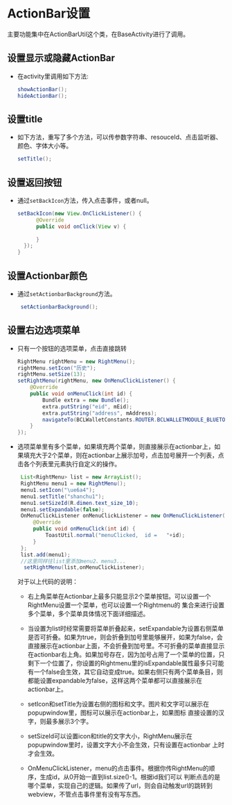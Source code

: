 # ActionBar设置
主要功能集中在ActionBarUtil这个类，在BaseActivity进行了调用。
## 设置显示或隐藏ActionBar
- 在activity里调用如下方法:

	```java
	showActionBar();
	hideActionBar();
	```
     
## 设置title
- 如下方法，重写了多个方法，可以传参数字符串、resouceId、点击监听器、颜色、字体大小等。

	```java
	setTitle();	
	```

## 设置返回按钮
- 通过`setBackIcon`方法，传入点击事件，或者null。

	```java
	setBackIcon(new View.OnClickListener() {
          @Override
          public void onClick(View v) {
              
          }
      });
    }
	```

## 设置Actionbar颜色
- 通过`setActionbarBackground`方法。
	```java
	 setActionbarBackground();	
	```

## 设置右边选项菜单
- 只有一个按钮的选项菜单，点击直接跳转

	```java
 	RightMenu rightMenu = new RightMenu();
    rightMenu.setIcon("历史");
    rightMenu.setSize(13);
    setRightMenu(rightMenu, new OnMenuClickListener() {
        @Override
        public void onMenuClick(int id) {
            Bundle extra = new Bundle();
            extra.putString("eid", mEid);
            extra.putString("address", mAddress);
            navigateTo(BCLWalletConstants.ROUTER.BCLWALLETMODULE_BLUETOOTHHIS, extra);
        }
    });
	```

- 选项菜单里有多个菜单，如果填充两个菜单，则直接展示在actionbar上，如果填充大于2个菜单，则在actionbar上展示加号，点击加号展开一个列表，点击各个列表里元素执行自定义的操作。

	```java
	 List<RightMenu> list = new ArrayList();
     RightMenu menu1 = new RightMenu();
     menu1.setIcon("\ue6a4");
     menu1.setTitle("shanchu1");
     menu1.setSizeId(R.dimen.text_size_10);
     menu1.setExpandable(false);
     OnMenuClickListener onMenuClickListener = new OnMenuClickListener() {
         @Override
         public void onMenuClick(int id) {
             ToastUtil.normal("menuClicked,  id =   "+id);
         }
     };
     list.add(menu1);
     //这里同样往list里添加menu2、menu3...
      setRightMenu(list,onMenuClickListener);
	```

	对于以上代码的说明：
	+ 右上角菜单在Actionbar上最多只能显示2个菜单按钮。可以设置一个RightMenu设置一个菜单，也可以设置一个Rightmenu的
集合来进行设置多个菜单，多个菜单具体情况下面详细描述。

	+ 当设置为list时经常需要将菜单折叠起来，setExpandable为设置右侧菜单是否可折叠。如果为true，则会折叠到加号里能够展开，如果为false，会直接展示在actionbar上面，不会折叠到加号里。不可折叠的菜单直接显示在actionbar右上角。如果加号存在，因为加号占用了一个菜单的位置，只剩下一个位置了，你设置的Rightmenu里的isExpandable属性最多只可能有一个false会生效，其它自动变成true。如果右侧只有两个菜单条目，则都能设置expandable为false，这样这两个菜单都可以直接展示在actionbar上。

	+ setIcon和setTitle为设置右侧的图标和文字。图片和文字可以展示在popupwindow里，图标可以展示在actionbar上，如果图标
直接设置的汉字，则最多展示3个字。
	+ setSizeId可以设置icon和title的文字大小，RightMenu展示在popupwindow里时，设置文字大小不会生效，只有设置在actionbar
上时才会生效。
	+ OnMenuClickListener，menu的点击事件。根据你传RightMenu的顺序，生成id，从0开始一直到list.size()-1。根据id我们可以
判断点击的是哪个菜单，实现自己的逻辑。如果传了url，则会自动触发url的跳转到webview，不管点击事件里有没有写东西。







